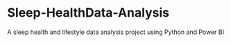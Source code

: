 # Sleep-HealthData-Analysis
A sleep health and lifestyle data analysis project using Python and Power BI
